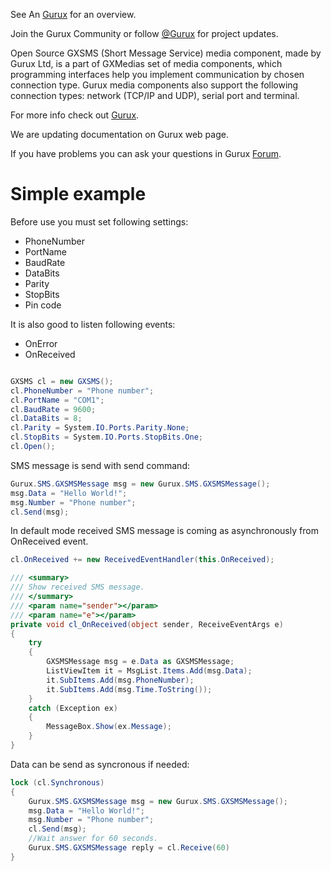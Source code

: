 See An [Gurux](http://www.gurux.org/ "Gurux") for an overview.

Join the Gurux Community or follow [@Gurux](https://twitter.com/guruxorg "@Gurux") for project updates.

Open Source GXSMS (Short Message Service) media component, made by Gurux Ltd, is a part of GXMedias set of media components, which programming interfaces help you implement communication by chosen connection type. Gurux media components also support the following connection types: network (TCP/IP and UDP), serial port and terminal.

For more info check out [Gurux](http://www.gurux.org/ "Gurux").

We are updating documentation on Gurux web page. 

If you have problems you can ask your questions in Gurux [Forum](http://www.gurux.org/forum).

Simple example
=========================== 
Before use you must set following settings:
* PhoneNumber
* PortName
* BaudRate
* DataBits
* Parity
* StopBits
* Pin code

It is also good to listen following events:
* OnError
* OnReceived

```csharp

GXSMS cl = new GXSMS();
cl.PhoneNumber = "Phone number";
cl.PortName = "COM1";
cl.BaudRate = 9600;
cl.DataBits = 8;
cl.Parity = System.IO.Ports.Parity.None;
cl.StopBits = System.IO.Ports.StopBits.One;
cl.Open();

```

SMS message is send with send command:

```csharp
Gurux.SMS.GXSMSMessage msg = new Gurux.SMS.GXSMSMessage();
msg.Data = "Hello World!";
msg.Number = "Phone number";
cl.Send(msg);
```

In default mode received SMS message is coming as asynchronously from OnReceived event.

```csharp
cl.OnReceived += new ReceivedEventHandler(this.OnReceived);

```

```csharp
/// <summary>
/// Show received SMS message.
/// </summary>
/// <param name="sender"></param>
/// <param name="e"></param>        
private void cl_OnReceived(object sender, ReceiveEventArgs e)
{
	try
	{
        GXSMSMessage msg = e.Data as GXSMSMessage;
        ListViewItem it = MsgList.Items.Add(msg.Data);
        it.SubItems.Add(msg.PhoneNumber);
        it.SubItems.Add(msg.Time.ToString());
	}
    catch (Exception ex)
    {
        MessageBox.Show(ex.Message);
    }
}
```

Data can be send as syncronous if needed:

```csharp
lock (cl.Synchronous)
{
	Gurux.SMS.GXSMSMessage msg = new Gurux.SMS.GXSMSMessage();
	msg.Data = "Hello World!";
	msg.Number = "Phone number";
	cl.Send(msg);
	//Wait answer for 60 seconds.
	Gurux.SMS.GXSMSMessage reply = cl.Receive(60)
}
```